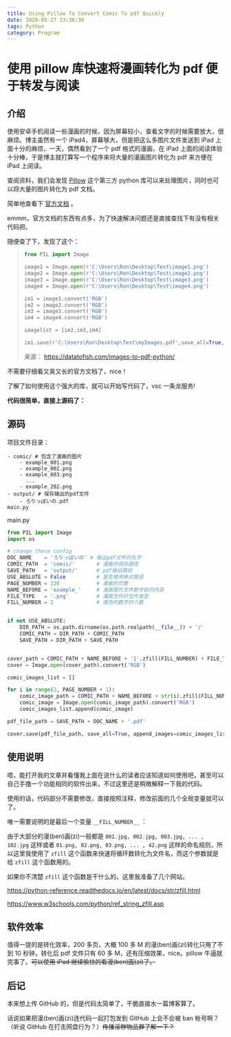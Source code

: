 ```yaml
---
title: Using Pillow To Convert Comic To pdf Quickly
date: 2020-05-27 23:36:38
tags: Python
category: Program
---
```


# 使用 pillow 库快速将漫画转化为 pdf 便于转发与阅读

## 介绍

使用安卓手机阅读一些漫画的时候，因为屏幕较小，查看文字的时候需要放大，很麻烦。博主虽然有一个 iPad4，屏幕够大，但是把这么多图片文件发送到 iPad 上面十分的麻烦，一天，偶然看到了一个 pdf 格式的漫画，在 iPad 上面的阅读体验十分棒，于是博主就打算写一个程序来将大量的漫画图片转化为 pdf 来方便在 iPad 上阅读。

查阅资料，我们会发现 [Pillow](https://github.com/python-pillow/Pillow) 这个第三方 python 库可以来处理图片，同时也可以将大量的图片转化为 pdf 文档。

简单地查看下 [官方文档](https://pillow.readthedocs.io/en/stable/) 。

emmm，官方文档的东西有点多，为了快速解决问题还是直接查找下有没有相关代码把。

随便查了下，发现了这个：

> ```python
> from PIL import Image
>
> image1 = Image.open(r'C:\Users\Ron\Desktop\Test\image1.png')
> image2 = Image.open(r'C:\Users\Ron\Desktop\Test\image2.png')
> image3 = Image.open(r'C:\Users\Ron\Desktop\Test\image3.png')
> image4 = Image.open(r'C:\Users\Ron\Desktop\Test\image4.png')
>
> im1 = image1.convert('RGB')
> im2 = image2.convert('RGB')
> im3 = image3.convert('RGB')
> im4 = image4.convert('RGB')
>
> imagelist = [im2,im3,im4]
>
> im1.save(r'C:\Users\Ron\Desktop\Test\myImages.pdf',save_all=True, append_images=imagelist)
> ```
>
> 来源： https://datatofish.com/images-to-pdf-python/

不需要仔细看又臭又长的官方文档了，nice！

了解了如何使用这个强大的库，就可以开始写代码了，vsc 一条龙服务!

**代码很简单，直接上源码了：**

## 源码

项目文件目录：

```
- comic/ # 包含了漫画的图片
	- example_001.png
	- example_002.png
	- example_003.png
	  ...
	- example_202.png
- output/ # 保存输出的pdf文件
	- ろりっぽいの.pdf
main.py
```

main.py

```python
from PIL import Image
import os

# change these config
DOC_NAME    = 'ろりっぽいの' # 输出pdf文件的名字
COMIC_PATH  = 'comic/'       # 漫画的保存路径
SAVE_PATH   = 'output/'      # pdf输出路径
USE_ABSLUTE = False          # 是否使用绝对路径
PAGE_NUMBER = 220            # 漫画的页数
NAME_BEFORE = 'example_'     # 漫画图片文件数字前的内容
FILE_TYPE   = '.png'         # 漫画文件的文件类型
FILL_NUMBER = 2              # 填充的数字的个数


if not USE_ABSLUTE:
    DIR_PATH = os.path.dirname(os.path.realpath(__file__)) + '/'
    COMIC_PATH = DIR_PATH + COMIC_PATH
    SAVE_PATH = DIR_PATH + SAVE_PATH


cover_path = COMIC_PATH + NAME_BEFORE + '1'.zfill(FILL_NUMBER) + FILE_TYPE
cover = Image.open(cover_path).convert('RGB')

comic_images_list = []

for i in range(2, PAGE_NUMBER + 1):
    comic_image_path = COMIC_PATH + NAME_BEFORE + str(i).zfill(FILL_NUMBER) + FILE_TYPE
    comic_image = Image.open(comic_image_path).convert('RGB')
    comic_images_list.append(comic_image)

pdf_file_path = SAVE_PATH + DOC_NAME + '.pdf'

cover.save(pdf_file_path, save_all=True, append_images=comic_images_list)
```

## 使用说明

唔，能打开我的文章并看懂我上面在说什么的读者应该知道如何使用吧，甚至可以自己手撸一个功能相同的软件出来，不过这里还是稍微解释一下我的代码。

使用的话，代码部分不需要修改，直接按照注释，修改前面的几个全局变量就可以了。

唯一需要说明的是最后一个变量 `__FILL_NUMBER__` ：

由于大部分的漫(ben)画(zi)一般都是 `001.jpg, 002.jpg, 003.jpg, ... , 102.jpg` 这样或者 `01.png, 02.png, 03.png, ... , 42.png` 这样的命名规则，所以这里我使用了 `zfill` 这个函数来快速将循环数转化为文件名，而这个参数就是给 `zfill` 这个函数用的。

如果你不清楚 `zfill` 这个函数是干什么的。这里我准备了几个网站。

https://python-reference.readthedocs.io/en/latest/docs/str/zfill.html

https://www.w3schools.com/python/ref_string_zfill.asp

## 软件效率

值得一提的是转化效率，200 多页，大概 100 多 M 的漫(ben)画(zi)转化只用了不到 10 秒钟，转化后 pdf 文件只有 60 多 M，还有压缩效果，nice。pillow 牛逼就完事了。~~可以使用 iPad 继续愉快的看漫(ben)画(zi)了。~~

## 后记

本来想上传 GitHub 的，但是代码太简单了，干脆直接水一篇博客算了。

话说如果把漫(ben)画(zi)连代码一起打包发到 GitHub 上会不会被 ban 帐号啊？（听说 GitHub 在打击网盘行为？）~~传播淫秽物品罪了解一下？~~
